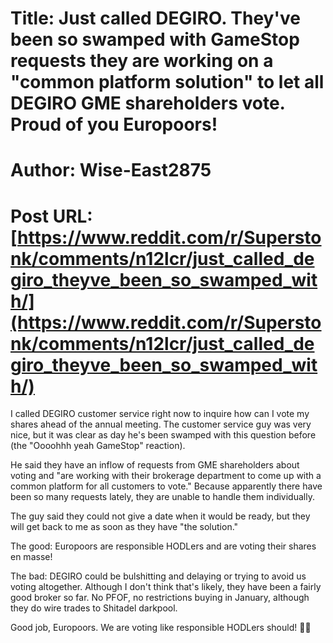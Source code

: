 # Title: Just called DEGIRO. They've been so swamped with GameStop requests they are working on a "common platform solution" to let all DEGIRO GME shareholders vote. Proud of you Europoors!
# Author: Wise-East2875
# Post URL: [https://www.reddit.com/r/Superstonk/comments/n12lcr/just_called_degiro_theyve_been_so_swamped_with/](https://www.reddit.com/r/Superstonk/comments/n12lcr/just_called_degiro_theyve_been_so_swamped_with/)


I called DEGIRO customer service right now to inquire how can I vote my shares ahead of the annual meeting. The customer service guy was very nice, but it was clear as day he's been swamped with this question before (the "Oooohhh yeah GameStop" reaction). 

He said they have an inflow of requests from GME shareholders about voting and "are working with their brokerage department to come up with a common platform for all customers to vote." Because apparently there have been so many requests lately, they are unable to handle them individually. 

The guy said they could not give a date when it would be ready, but they will get back to me as soon as they have "the solution." 

The good: Europoors are responsible HODLers and are voting their shares en masse!

The bad: DEGIRO could be bulshitting and delaying or trying to avoid us voting altogether. Although I don't think that's likely, they have been a fairly good broker so far. No PFOF, no restrictions buying in January, although they do wire trades to Shitadel darkpool.

Good job, Europoors. We are voting like responsible HODLers should! 💎👐